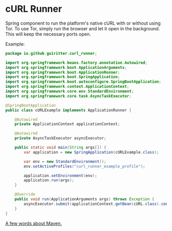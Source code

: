 # cURL Runner

Spring component to run the platform's native cURL with or without using Tor. To use Tor, simply run the browser and let it open in the background. This will keep the necessary ports open.

Example:

```java
package io.github.guiritter.curl_runner;

import org.springframework.beans.factory.annotation.Autowired;
import org.springframework.boot.ApplicationArguments;
import org.springframework.boot.ApplicationRunner;
import org.springframework.boot.SpringApplication;
import org.springframework.boot.autoconfigure.SpringBootApplication;
import org.springframework.context.ApplicationContext;
import org.springframework.core.env.StandardEnvironment;
import org.springframework.core.task.AsyncTaskExecutor;

@SpringBootApplication
public class cURLExample implements ApplicationRunner {

	@Autowired
	private ApplicationContext applicationContext;

	@Autowired
	private AsyncTaskExecutor asyncExecutor;

	public static void main(String args[]) {
		var application = new SpringApplication(cURLExample.class);

		var env = new StandardEnvironment();
		env.setActiveProfiles("curl_runner_example_profile");

		application.setEnvironment(env);
		application.run(args);
	}

	@Override
	public void run(ApplicationArguments args) throws Exception {
		asyncExecutor.submit(applicationContext.getBean(cURL.class).configure("C:\\...", "http://...", false)).get();
	}
}
```

[A few words about Maven.](https://gist.github.com/GuiRitter/1834bd024756e08ab422026a7cd24605)
